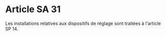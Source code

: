 # Article SA 31

Les installations relatives aux dispositifs de réglage sont traitées à l'article SP 14.

